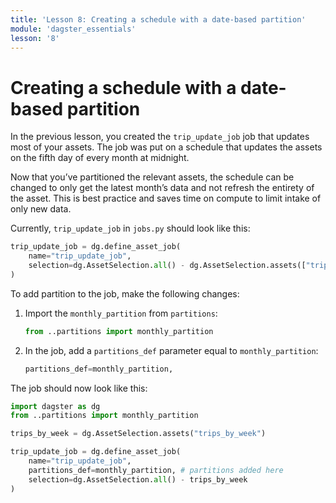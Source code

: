 ```yaml
---
title: 'Lesson 8: Creating a schedule with a date-based partition'
module: 'dagster_essentials'
lesson: '8'
---
```


# Creating a schedule with a date-based partition

In the previous lesson, you created the `trip_update_job` job that updates most of your assets. The job was put on a schedule that updates the assets on the fifth day of every month at midnight.

Now that you’ve partitioned the relevant assets, the schedule can be changed to only get the latest month’s data and not refresh the entirety of the asset. This is best practice and saves time on compute to limit intake of only new data.

Currently, `trip_update_job` in `jobs.py` should look like this:

```python
trip_update_job = dg.define_asset_job(
    name="trip_update_job",
    selection=dg.AssetSelection.all() - dg.AssetSelection.assets(["trips_by_week"]),
)
```

To add partition to the job, make the following changes:

1. Import the `monthly_partition` from `partitions`:

   ```python
   from ..partitions import monthly_partition
   ```

2. In the job, add a `partitions_def` parameter equal to `monthly_partition`:

   ```python
   partitions_def=monthly_partition,
   ```

The job should now look like this:

```python
import dagster as dg
from ..partitions import monthly_partition

trips_by_week = dg.AssetSelection.assets("trips_by_week")

trip_update_job = dg.define_asset_job(
    name="trip_update_job",
    partitions_def=monthly_partition, # partitions added here
    selection=dg.AssetSelection.all() - trips_by_week
)
```
